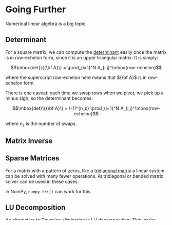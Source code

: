 Going Further
=============

Numerical linear algebra is a big topic.


Determinant
-----------

For a square matrix, we can compute the
[determinant](https://en.wikipedia.org/wiki/Determinant) easily once
the matrix is in row-echelon form, since it is an upper triangular matrix.
It is simply:

$$\mbox{det}\{{\bf A}\} = \prod_{i=1}^N A_{i,j}^\mbox{row-echelon}$$

where the superscript $\mbox{row-echelon}$ here means that ${\bf A}$ is in
row-echelon form.

There is one caveat: each time we swap rows when we pivot, we pick up a minus sign,
so the determinant becomes:

$$\mbox{det}\{{\bf A}\} = (-1)^{n_s} \prod_{i=1}^N A_{i,j}^\mbox{row-echelon}$$

where $n_s$ is the number of swaps.


Matrix Inverse
--------------



Sparse Matrices
---------------

For a matrix with a pattern of zeros, like a [tridiagonal
matrix](https://en.wikipedia.org/wiki/Tridiagonal_matrix) a linear
system can be solved with many fewer operations.  At tridiagonal or
banded matrix solver can be used in these cases.

In NumPy, ``numpy.tri()`` can work for this.


LU Decomposition
----------------

An alternative to Gaussian elimination is [LU
decomposition](https://en.wikipedia.org/wiki/LU_decomposition).  This
works factoring the matrix ${\bf A}$ as:

$${\bf A} = {\bf L}{\bf U}$$

where ${\bf L}$ is a lower triangle matrix and ${\bf U}$ is an upper triangle matrix.

LU decomposition is used when we need to solve the system ${\bf A}{\bf
x}$ with multiple different righthand sides.  Since most of the
computational expense is in doing the factorization, this can be much
less expensive when solving the same system with different righthand
sides.


SVD
---


Iterative Methods
-----------------

The methods that we saw here are _direct methods_, which give exact
solutions up to round-off error.  _Iterative methods_ are approximate
methods that solve the system to some tolerance.

These methods work well for linear systems that arise from the discretization
of an operator (like the Laplacian) and have the advantage that they
can be used without having to store the matrix itself.

We will see applications of these when we discuss the Poisson equation
and diffusion.

